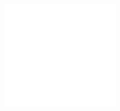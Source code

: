 <div>
    <picture>
        <img src="https://github.com/tywysocki/tywysocki/blob/main/metrics.plugin.leetcode.svg" alt="Metrics" width="350">
    </picture>
</div>
